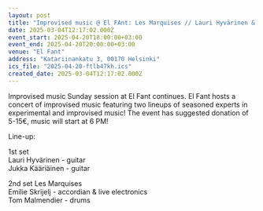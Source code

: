 ```yaml
---
layout: post
title: "Improvised music @ El FAnt: Les Marquises // Lauri Hyvärinen & Jukka Kääriäinen"
date: 2025-03-04T12:17:02.000Z
event_start: 2025-04-20T18:00:00+03:00
event_end: 2025-04-20T20:00:00+03:00
venue: "El Fant"
address: "Katariinankatu 3, 00170 Helsinki"
ics_file: "2025-04-20-ftlb47kh.ics"
created_date: 2025-03-04T12:17:02.000Z
---
```


Improvised music Sunday session at El Fant continues. El Fant hosts a concert of improvised music featuring two lineups of seasoned experts in experimental and improvised music! The event has suggested donation of 5-15€, music will start at 6 PM!  
  
Line-up:  
  
1st set  
Lauri Hyvärinen - guitar  
Jukka Kääriäinen - guitar  
  
2nd set Les Marquises  
Emilie Skrijelj - accordian & live electronics  
Tom Malmendier - drums
